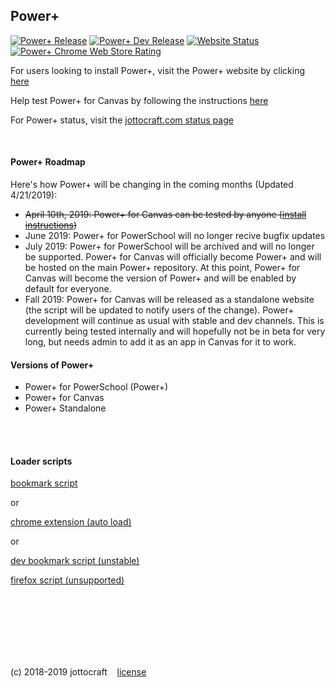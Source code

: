 ## Power+
[![Power+ Release](https://img.shields.io/github/release/jottocraft/dtps.svg)](https://github.com/jottocraft/dtps/releases)
[![Power+ Dev Release](https://img.shields.io/badge/dev-v1.7.0-red.svg)](https://dtps.js.org/devbookmark.txt)
[![Website Status](https://img.shields.io/website/https/dtps.js.org.svg?label=Power%2B)](https://dtps.js.org)
[![Power+ Chrome Web Store Rating](https://img.shields.io/chrome-web-store/stars/pakgdifknldaiglefmpkkgfjndemfapo.svg)](https://chrome.google.com/webstore/detail/power%20/pakgdifknldaiglefmpkkgfjndemfapo/reviews)

For users looking to install Power+, visit the Power+ website by clicking [here](https://dtps.js.org)

Help test Power+ for Canvas by following the instructions [here](https://dtps.js.org/canvas)

For Power+ status, visit the [jottocraft.com status page](https://status.jottocraft.com)

<br />

#### Power+ Roadmap
Here's how Power+ will be changing in the coming months (Updated 4/21/2019):
* ~~April 10th, 2019: Power+ for Canvas can be tested by anyone ([install instructions](https://dtps.js.org/canvas))~~
* June 2019: Power+ for PowerSchool will no longer recive bugfix updates
* July 2019: Power+ for PowerSchool will be archived and will no longer be supported. Power+ for Canvas will officially become Power+ and will be hosted on the main Power+ repository. At this point, Power+ for Canvas will become the version of Power+ and will be enabled by default for everyone.
* Fall 2019: Power+ for Canvas will be released as a standalone website (the script will be updated to notify users of the change). Power+ development will continue as usual with stable and dev channels. This is currently being tested internally and will hopefully not be in beta for very long, but needs admin to add it as an app in Canvas for it to work.

#### Versions of Power+
* Power+ for PowerSchool (Power+)
* Power+ for Canvas
* Power+ Standalone

<br /><br />

#### Loader scripts

[bookmark script](https://dtps.js.org/bookmark.txt)

or

[chrome extension (auto load)](https://chrome.google.com/webstore/detail/power%20/pakgdifknldaiglefmpkkgfjndemfapo)

or

[dev bookmark script (unstable)](https://dtps.js.org/devbookmark.txt)

[firefox script (unsupported)](https://pastebin.com/raw/6Nh6sABu)

<br /><br /><br /><br /><br /><br />

(c) 2018-2019 jottocraft &nbsp;&nbsp; [license](https://github.com/jottocraft/dtps/blob/master/LICENSE)

